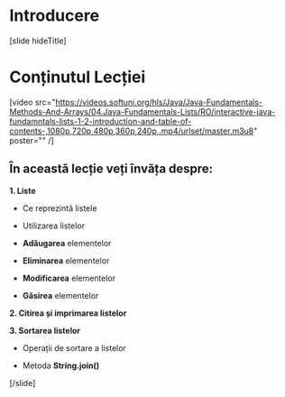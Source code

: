 # Introducere

[slide hideTitle]

# Conținutul Lecției

[video src="https://videos.softuni.org/hls/Java/Java-Fundamentals-Methods-And-Arrays/04.Java-Fundamentals-Lists/RO/interactive-java-fundamntals-lists-1-2-introduction-and-table-of-contents-,1080p,720p,480p,360p,240p,.mp4/urlset/master.m3u8" poster="" /]

## În această lecție veți învăța despre:

**1. Liste**

- Ce reprezintă listele

- Utilizarea listelor

- **Adăugarea** elementelor

- **Eliminarea** elementelor

- **Modificarea** elementelor

- **Găsirea** elementelor

**2. Citirea și imprimarea listelor**

**3. Sortarea listelor**

- Operații de sortare a listelor

- Metoda **String.join()**

[/slide]
